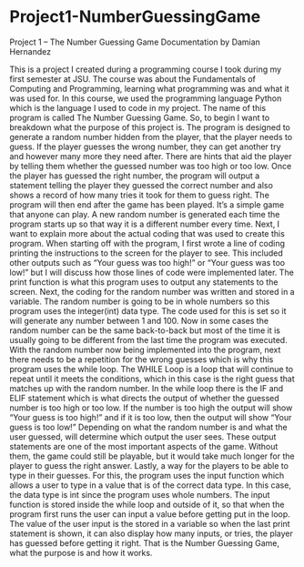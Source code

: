 # Project1-NumberGuessingGame

Project 1 – The Number Guessing Game Documentation by Damian Hernandez

This is a project I created during a programming course I took during my first semester at JSU. The course was about the Fundamentals of Computing and Programming, learning what programming was and what it was used for. In this course, we used the programming language Python which is the language I used to code in my project. The name of this program is called The Number Guessing Game. So, to begin I want to breakdown what the purpose of this project is. The program is designed to generate a random number hidden from the player, that the player needs to guess. If the player guesses the wrong number, they can get another try and however many more they need after. There are hints that aid the player by telling them whether the guessed number was too high or too low. Once the player has guessed the right number, the program will output a statement telling the player they guessed the correct number and also shows a record of how many tries it took for them to guess right. The program will then end after the game has been played. It’s a simple game that anyone can play. A new random number is generated each time the program starts up so that way it is a different number every time. Next, I want to explain more about the actual coding that was used to create this program. When starting off with the program, I first wrote a line of coding printing the instructions to the screen for the player to see. This included other outputs such as “Your guess was too high!” or “Your guess was too low!” but I will discuss how those lines of code were implemented later. The print function is what this program uses to output any statements to the screen. Next, the coding for the random number was written and stored in a variable. The random number is going to be in whole numbers so this program uses the integer(int) data type. The code used for this is set so it will generate any number between 1 and 100. Now in some cases the random number can be the same back-to-back but most of the time it is usually going to be different from the last time the program was executed. With the random number now being implemented into the program, next there needs to be a repetition for the wrong guesses which is why this program uses the while loop. The WHILE Loop is a loop that will continue to repeat until it meets the conditions, which in this case is the right guess that matches up with the random number. In the while loop there is the IF and ELIF statement which is what directs the output of whether the guessed number is too high or too low. If the number is too high the output will show “Your guess is too high!” and if it is too low, then the output will show “Your guess is too low!” Depending on what the random number is and what the user guessed, will determine which output the user sees. These output statements are one of the most important aspects of the game. Without them, the game could still be playable, but it would take much longer for the player to guess the right answer. Lastly, a way for the players to be able to type in their guesses. For this, the program uses the input function which allows a user to type in a value that is of the correct data type. In this case, the data type is int since the program uses whole numbers. The input function is stored inside the while loop and outside of it, so that when the program first runs the user can input a value before getting put in the loop. The value of the user input is the stored in a variable so when the last print statement is shown, it can also display how many inputs, or tries, the player has guessed before getting it right. That is the Number Guessing Game, what the purpose is and how it works.
